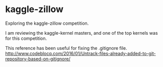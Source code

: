# kaggle-zillow
Exploring the kaggle-zillow competition.

I am reviewing the kaggle-kernel masters, and one of the top kernels was for this competition.

This reference has been useful for fixing the .gitignore file.
http://www.codeblocq.com/2016/01/Untrack-files-already-added-to-git-repository-based-on-gitignore/
